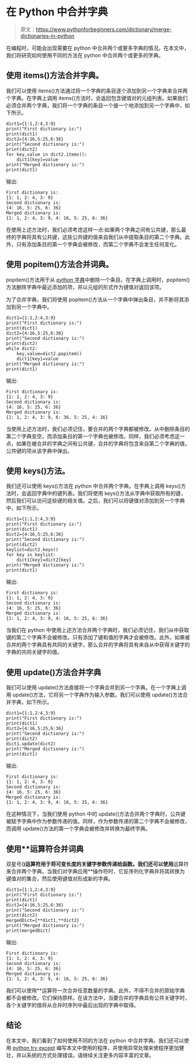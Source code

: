 # 在 Python 中合并字典

> 原文：<https://www.pythonforbeginners.com/dictionary/merge-dictionaries-in-python>

在编程时，可能会出现需要在 python 中合并两个或更多字典的情况。在本文中，我们将研究如何使用不同的方法在 python 中合并两个或更多的字典。

## 使用 items()方法合并字典。

我们可以使用 items()方法通过将一个字典的条目逐个添加到另一个字典来合并两个字典。在字典上调用 items()方法时，会返回包含键值对的元组列表。如果我们必须合并两个字典，我们将一个字典的条目一个接一个地添加到另一个字典中，如下所示。

```
dict1={1:1,2:4,3:9}
print("First dictionary is:")
print(dict1)
dict2={4:16,5:25,6:36}
print("Second dictionary is:")
print(dict2)
for key,value in dict2.items():
    dict1[key]=value
print("Merged dictionary is:")
print(dict1)
```

输出:

```
First dictionary is:
{1: 1, 2: 4, 3: 9}
Second dictionary is:
{4: 16, 5: 25, 6: 36}
Merged dictionary is:
{1: 1, 2: 4, 3: 9, 4: 16, 5: 25, 6: 36}
```

在使用上述方法时，我们必须考虑这样一点:如果两个字典之间有公共键，那么最终的字典将具有公共键，这些公共键的值来自我们从中提取条目的第二个字典。此外，只有添加条目的第一个字典会被修改，而第二个字典不会发生任何变化。

## 使用 popitem()方法合并词典。

popitem()方法用于从 [python 字典](https://www.pythonforbeginners.com/dictionary/how-to-use-dictionaries-in-python/)中删除一个条目。在字典上调用时，popitem()方法删除字典中最近添加的项，并以元组的形式作为键值对返回该项。

为了合并字典，我们将使用 popitem()方法从一个字典中弹出条目，并不断将其添加到另一个字典中。

```
dict1={1:1,2:4,3:9}
print("First dictionary is:")
print(dict1)
dict2={4:16,5:25,6:36}
print("Second dictionary is:")
print(dict2)
while dict2:
    key,value=dict2.popitem()
    dict1[key]=value
print("Merged dictionary is:")
print(dict1)
```

输出:

```
First dictionary is:
{1: 1, 2: 4, 3: 9}
Second dictionary is:
{4: 16, 5: 25, 6: 36}
Merged dictionary is:
{1: 1, 2: 4, 3: 9, 6: 36, 5: 25, 4: 16}
```

当使用上述方法时，我们必须记住，要合并的两个字典都被修改。从中删除条目的第二个字典变空，而添加条目的第一个字典也被修改。同样，我们必须考虑这一点，如果在被合并的字典之间有公共键，合并的字典将包含来自第二个字典的值，公共键的项从该字典中弹出。

## 使用 keys()方法。

我们还可以使用 keys()方法在 python 中合并两个字典。在字典上调用 keys()方法时，会返回字典中的键列表。我们将使用 keys()方法从字典中获取所有的键，然后我们可以访问这些键的相关值。之后，我们可以将键值对添加到另一个字典中，如下所示。

```
dict1={1:1,2:4,3:9}
print("First dictionary is:")
print(dict1)
dict2={4:16,5:25,6:36}
print("Second dictionary is:")
print(dict2)
keylist=dict2.keys()
for key in keylist:
    dict1[key]=dict2[key]
print("Merged dictionary is:")
print(dict1)
```

输出:

```
First dictionary is:
{1: 1, 2: 4, 3: 9}
Second dictionary is:
{4: 16, 5: 25, 6: 36}
Merged dictionary is:
{1: 1, 2: 4, 3: 9, 4: 16, 5: 25, 6: 36}
```

当我们在 python 中使用上述方法合并两个字典时，我们必须记住，我们从中获取键的第二个字典不会被修改。只有添加了键和值的字典才会被修改。此外，如果被合并的两个字典具有共同的关键字，那么合并的字典将具有来自从中获得关键字的字典的共同关键字的值。

## 使用 update()方法合并字典

我们可以使用 update()方法直接将一个字典合并到另一个字典。在一个字典上调用 update()方法，它将另一个字典作为输入参数。我们可以使用 update()方法合并字典，如下所示。

```
dict1={1:1,2:4,3:9}
print("First dictionary is:")
print(dict1)
dict2={4:16,5:25,6:36}
print("Second dictionary is:")
print(dict2)
dict1.update(dict2)
print("Merged dictionary is:")
print(dict1)
```

输出:

```
First dictionary is:
{1: 1, 2: 4, 3: 9}
Second dictionary is:
{4: 16, 5: 25, 6: 36}
Merged dictionary is:
{1: 1, 2: 4, 3: 9, 4: 16, 5: 25, 6: 36}
```

在这种情况下，当我们使用 python 中的 update()方法合并两个字典时，公共键被赋予字典中作为参数传递的值。同样，作为参数传递的第二个字典不会被修改，而调用 update()方法的第一个字典会被修改并转换为最终字典。

## 使用**运算符合并词典

双星号(**)运算符用于将可变长度的关键字参数传递给函数。我们还可以使用**运算符来合并两个字典。当我们对字典应用**操作符时，它反序列化字典并将其转换为键值对的集合，然后使用键值对形成新的字典。

```
dict1={1:1,2:4,3:9}
print("First dictionary is:")
print(dict1)
dict2={4:16,5:25,6:36}
print("Second dictionary is:")
print(dict2)
mergedDict={**dict1,**dict2}
print("Merged dictionary is:")
print(mergedDict)
```

输出:

```
First dictionary is:
{1: 1, 2: 4, 3: 9}
Second dictionary is:
{4: 16, 5: 25, 6: 36}
Merged dictionary is:
{1: 1, 2: 4, 3: 9, 4: 16, 5: 25, 6: 36}
```

我们可以使用**运算符一次合并任意数量的字典。此外，不得不合并的原始字典都不会被修改。它们保持原样。在该方法中，当要合并的字典具有公共关键字时，各个关键字的值将从合并时序列中最后出现的字典中取得。

## 结论

在本文中，我们看到了如何使用不同的方法在 python 中合并字典。我们还可以使用 [python try except](https://www.pythonforbeginners.com/error-handling/python-try-and-except) 编写本文中使用的程序，并使用异常处理来使程序更加健壮，并以系统的方式处理错误。请继续关注更多内容丰富的文章。